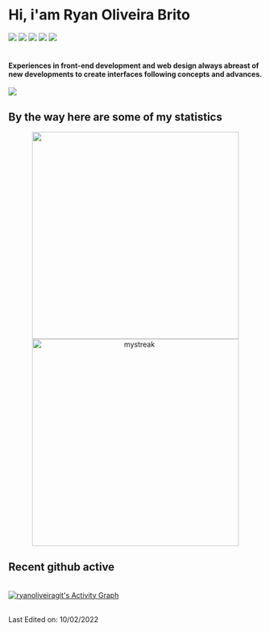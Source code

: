 # Hi, i'am Ryan Oliveira Brito
<div>
  <img src=https://img.shields.io/badge/JavaScript-F7DF1E?style=for-the-badge&logo=javascript&logoColor=black />
  <img src=https://img.shields.io/badge/React-61dafb?style=for-the-badge&logo=react&logoColor=333333 />
  <img src=https://img.shields.io/badge/next.js-000000?style=for-the-badge&logo=next.js&logoColor=white />
  <img src=https://img.shields.io/badge/Node.js-43853D?style=for-the-badge&logo=node.js&logoColor=white />
  <img src=https://img.shields.io/badge/Python-306998?style=for-the-badge&logo=python&logoColor=white />
</div>
<br/>
</div>

#### Experiences in front-end development and web design always abreast of new developments to create interfaces following concepts and advances.

<img src="https://user-images.githubusercontent.com/73097560/115834477-dbab4500-a447-11eb-908a-139a6edaec5c.gif">

## By the way here are some of my statistics 
<div align="center">
 <img src="https://github-readme-stats.vercel.app/api?username=ryanoliveiragit&_icons=true&theme=tokyonight" width="410"/>
 <img src="https://github-readme-streak-stats.herokuapp.com/?user=ryanoliveiragit&theme=tokyonight" alt="mystreak" width="410"/>
</div>

  ## Recent github active
  <br/>
   <a href="https://github.com/ryanoliveiragit"><img alt="ryanoliveiragit's Activity Graph" src="https://activity-graph.herokuapp.com/graph?username=ryanoliveiragit&custom_title=ryanoliveiragit%20Contribution%20Graph&theme=react-dark" /></a>
  <br/>
<br/>


Last Edited on: 10/02/2022

[logo-url]: https://media.discordapp.net/attachments/1017140236528140318/1017989033747550218/ryanvs2.png?width=274&height=73
[repo-url]: https://github.com/ryanoliveiragit
